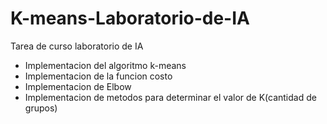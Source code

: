 # K-means-Laboratorio-de-IA
Tarea de curso laboratorio de IA
- Implementacion del algoritmo k-means
- Implementacion de la funcion costo
- Implementacion de Elbow
- Implementacion de metodos para determinar el valor de K(cantidad de grupos)
